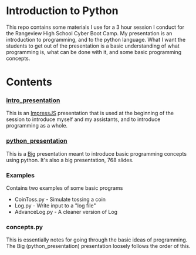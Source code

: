 Introduction to Python
======================

This repo contains some materials I use for a 3 hour session I conduct for the Rangeview High School Cyber Boot Camp. My presentation is an introduction to programming, and to the python language. What I want the students to get out of the presentation is a basic understanding of what programming is, what can be done with it, and some basic programming concepts.

# Contents
### [intro_presentation](http://isaacjg.github.io/intro_to_python/intro_presentation/python_intro.html)
This is an [ImpressJS](https://github.com/bartaz/impress.js/) presentation that is used at the beginning of the session to introduce myself and my assistants, and to introduce programming as a whole.

### [python_presentation](http://isaacjg.github.io/intro_to_python/python_presentation/python_presentation.html)
This is a [Big](https://github.com/tmcw/big) presentation meant to introduce basic programming concepts using python. It's also a big presentation, 768 slides.

### Examples
Contains two examples of some basic programs
* CoinToss.py - Simulate tossing a coin
* Log.py - Write input to a "log file"
* AdvanceLog.py - A cleaner version of Log

### concepts.py
This is essentially notes for going through the basic ideas of programming. The Big (python_presentation) presentation loosely follows the order of this.